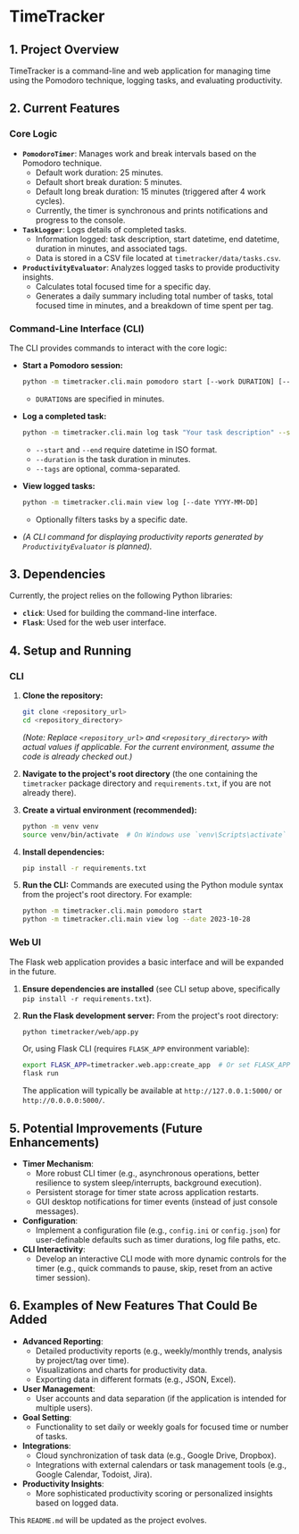 # TimeTracker

## 1. Project Overview

TimeTracker is a command-line and web application for managing time using the Pomodoro technique, logging tasks, and evaluating productivity.

## 2. Current Features

### Core Logic

-   **`PomodoroTimer`**: Manages work and break intervals based on the Pomodoro technique.
    -   Default work duration: 25 minutes.
    -   Default short break duration: 5 minutes.
    -   Default long break duration: 15 minutes (triggered after 4 work cycles).
    -   Currently, the timer is synchronous and prints notifications and progress to the console.
-   **`TaskLogger`**: Logs details of completed tasks.
    -   Information logged: task description, start datetime, end datetime, duration in minutes, and associated tags.
    -   Data is stored in a CSV file located at `timetracker/data/tasks.csv`.
-   **`ProductivityEvaluator`**: Analyzes logged tasks to provide productivity insights.
    -   Calculates total focused time for a specific day.
    -   Generates a daily summary including total number of tasks, total focused time in minutes, and a breakdown of time spent per tag.

### Command-Line Interface (CLI)

The CLI provides commands to interact with the core logic:

-   **Start a Pomodoro session:**
    ```bash
    python -m timetracker.cli.main pomodoro start [--work DURATION] [--short_break DURATION] [--long_break DURATION]
    ```
    -   `DURATION`s are specified in minutes.

-   **Log a completed task:**
    ```bash
    python -m timetracker.cli.main log task "Your task description" --start "YYYY-MM-DDTHH:MM:SS" --end "YYYY-MM-DDTHH:MM:SS" --duration <minutes> [--tags <T1,T2,T3>]
    ```
    -   `--start` and `--end` require datetime in ISO format.
    -   `--duration` is the task duration in minutes.
    -   `--tags` are optional, comma-separated.

-   **View logged tasks:**
    ```bash
    python -m timetracker.cli.main view log [--date YYYY-MM-DD]
    ```
    -   Optionally filters tasks by a specific date.

-   *(A CLI command for displaying productivity reports generated by `ProductivityEvaluator` is planned).*

## 3. Dependencies

Currently, the project relies on the following Python libraries:

-   **`click`**: Used for building the command-line interface.
-   **`Flask`**: Used for the web user interface.

## 4. Setup and Running

### CLI

1.  **Clone the repository:**
    ```bash
    git clone <repository_url>
    cd <repository_directory>
    ```
    *(Note: Replace `<repository_url>` and `<repository_directory>` with actual values if applicable. For the current environment, assume the code is already checked out.)*

2.  **Navigate to the project's root directory** (the one containing the `timetracker` package directory and `requirements.txt`, if you are not already there).

3.  **Create a virtual environment (recommended):**
    ```bash
    python -m venv venv
    source venv/bin/activate  # On Windows use `venv\Scripts\activate`
    ```

4.  **Install dependencies:**
    ```bash
    pip install -r requirements.txt
    ```

5.  **Run the CLI:**
    Commands are executed using the Python module syntax from the project's root directory.
    For example:
    ```bash
    python -m timetracker.cli.main pomodoro start
    python -m timetracker.cli.main view log --date 2023-10-28
    ```

### Web UI

The Flask web application provides a basic interface and will be expanded in the future.

1.  **Ensure dependencies are installed** (see CLI setup above, specifically `pip install -r requirements.txt`).

2.  **Run the Flask development server:**
    From the project's root directory:
    ```bash
    python timetracker/web/app.py
    ```
    Or, using Flask CLI (requires `FLASK_APP` environment variable):
    ```bash
    export FLASK_APP=timetracker.web.app:create_app  # Or set FLASK_APP=timetracker.web.app for auto-discovery if app instance is global
    flask run
    ```
    The application will typically be available at `http://127.0.0.1:5000/` or `http://0.0.0.0:5000/`.

## 5. Potential Improvements (Future Enhancements)

-   **Timer Mechanism**:
    -   More robust CLI timer (e.g., asynchronous operations, better resilience to system sleep/interrupts, background execution).
    -   Persistent storage for timer state across application restarts.
    -   GUI desktop notifications for timer events (instead of just console messages).
-   **Configuration**:
    -   Implement a configuration file (e.g., `config.ini` or `config.json`) for user-definable defaults such as timer durations, log file paths, etc.
-   **CLI Interactivity**:
    -   Develop an interactive CLI mode with more dynamic controls for the timer (e.g., quick commands to pause, skip, reset from an active timer session).

## 6. Examples of New Features That Could Be Added

-   **Advanced Reporting**:
    -   Detailed productivity reports (e.g., weekly/monthly trends, analysis by project/tag over time).
    -   Visualizations and charts for productivity data.
    -   Exporting data in different formats (e.g., JSON, Excel).
-   **User Management**:
    -   User accounts and data separation (if the application is intended for multiple users).
-   **Goal Setting**:
    -   Functionality to set daily or weekly goals for focused time or number of tasks.
-   **Integrations**:
    -   Cloud synchronization of task data (e.g., Google Drive, Dropbox).
    -   Integrations with external calendars or task management tools (e.g., Google Calendar, Todoist, Jira).
-   **Productivity Insights**:
    -   More sophisticated productivity scoring or personalized insights based on logged data.

This `README.md` will be updated as the project evolves.
